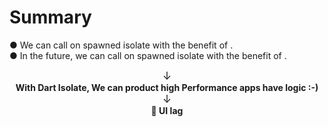 <PageTitleHeader section="summary"/>

# Summary

● We can call <UniqueTechnicalTerm val="native C APIs"/> on spawned isolate with the benefit of <TechnicalTerm val="dart:ffi"/>.  
● In the future, we can call <UniqueTechnicalTerm val="platform-specific APIs"/> on spawned isolate with the benefit of <TechnicalTerm val="Isolate Platform Channels"/>.

<div align="center" style="font-size: larger">↓</div>

<div align="center">
    <b>With Dart Isolate, We can product high Performance apps have <UniqueTerm val="Expensive"/> <UniqueTerm val="Native"/> logic :-) </b>
</div>

<div align="center" style="font-size: larger">↓</div>

<div align="center">
    <b>👋 UI lag</b>
</div>

